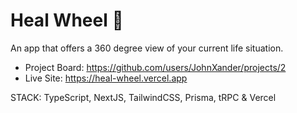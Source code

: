 # Heal Wheel 🌱

An app that offers a 360 degree view of your current life situation.

- Project Board: https://github.com/users/JohnXander/projects/2
- Live Site: https://heal-wheel.vercel.app

STACK: TypeScript, NextJS, TailwindCSS, Prisma, tRPC & Vercel